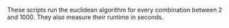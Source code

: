 These scripts run the euclidean algorithm for every combination between 2 and
1000.
They also measure their runtime in seconds.
